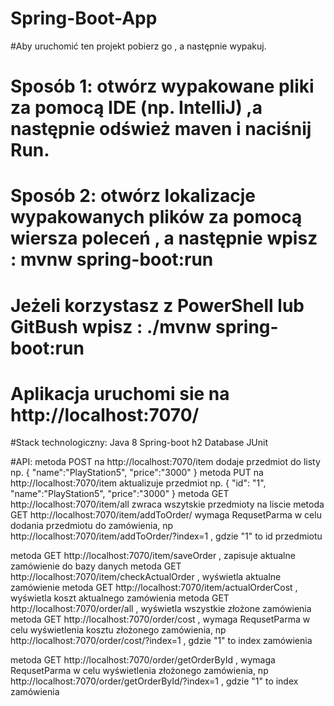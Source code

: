 # Spring-Boot-App
#Aby uruchomić ten projekt pobierz go , a następnie wypakuj.
# Sposób 1: otwórz wypakowane pliki za pomocą  IDE (np. IntelliJ) ,a następnie odśwież maven i naciśnij Run.
# Sposób 2: otwórz lokalizacje wypakowanych plików za pomocą wiersza poleceń , a następnie wpisz : mvnw spring-boot:run
# Jeżeli korzystasz z PowerShell lub GitBush wpisz : ./mvnw spring-boot:run
# Aplikacja uruchomi sie na http://localhost:7070/

#Stack technologiczny:
Java 8
Spring-boot
h2 Database
JUnit

#API:
 metoda POST na http://localhost:7070/item    dodaje przedmiot do listy np.
 {
   "name":"PlayStation5",
   "price":"3000"
}
metoda PUT na http://localhost:7070/item    aktualizuje  przedmiot np.
 {
   "id": "1",
   "name":"PlayStation5",
   "price":"3000"
}
metoda GET http://localhost:7070/item/all zwraca wszytskie przedmioty na liscie
metoda GET http://localhost:7070/item/addToOrder/   wymaga RequsetParma w celu dodania przedmiotu do zamówienia, np
http://localhost:7070/item/addToOrder/?index=1 , gdzie "1" to id przedmiotu

metoda GET http://localhost:7070/item/saveOrder  , zapisuje aktualne zamówienie do bazy danych
metoda GET http://localhost:7070/item/checkActualOrder   , wyświetla aktualne zamówienie
metoda GET http://localhost:7070/item/actualOrderCost  , wyświetla koszt aktualnego zamówienia
metoda GET http://localhost:7070/order/all  , wyświetla wszystkie złożone zamówienia
metoda GET http://localhost:7070/order/cost   , wymaga RequsetParma w celu wyświetlenia kosztu złożonego zamówienia, np
http://localhost:7070/order/cost/?index=1 , gdzie "1" to index zamówienia

metoda GET http://localhost:7070/order/getOrderById  , wymaga RequsetParma w celu wyświetlenia złożonego zamówienia, np
http://localhost:7070/order/getOrderById/?index=1 , gdzie "1" to index zamówienia
